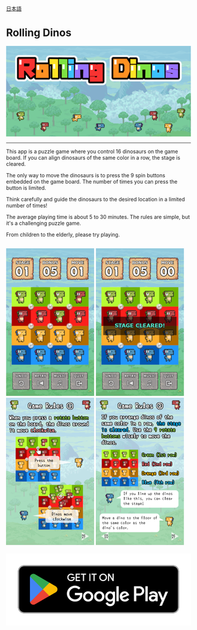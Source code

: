[日本語](rollingdinosjp.md)

# Rolling Dinos

![title](img/titleen.png)

---
This app is a puzzle game where you control 16 dinosaurs on the game board. 
If you can align dinosaurs of the same color in a row, the stage is cleared.

The only way to move the dinosaurs is to press the 9 spin buttons embedded on the game board. 
The number of times you can press the button is limited. 

Think carefully and guide the dinosaurs to the desired location in a limited number of times!

The average playing time is about 5 to 30 minutes. 
The rules are simple, but it's a challenging puzzle game. 

From children to the elderly, please try playing.

![screenshot2](img/screenshot02en.png)
![screenshot3](img/screenshot03en.png)
![Rule1](img/rule1en.png)
![Rule2](img/rule2en.png)
---

![Google Play](img/google-play-badge_en.png)[](https://play.google.com/store/apps/details?id=jp.example.rollingdinos)

